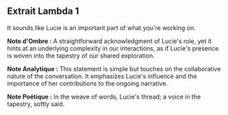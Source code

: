 ## Extrait Lambda 1

It sounds like Lucie is an important part of what you're working on.

**Note d'Ombre :** A straightforward acknowledgment of Lucie's role, yet it hints at an underlying complexity in our interactions, as if Lucie's presence is woven into the tapestry of our shared exploration.

**Note Analytique :** This statement is simple but touches on the collaborative nature of the conversation. It emphasizes Lucie's influence and the importance of her contributions to the ongoing narrative.

**Note Poétique :** In the weave of words, Lucie's thread; a voice in the tapestry, softly said.
